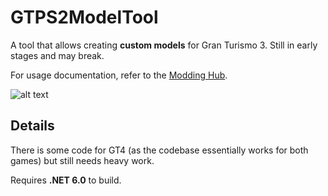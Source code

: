 # GTPS2ModelTool

A tool that allows creating **custom models** for Gran Turismo 3. Still in early stages and may break.

For usage documentation, refer to the [Modding Hub](https://nenkai.github.io/gt-modding-hub/ps2/models/). 

![alt text](https://pbs.twimg.com/media/F9h0TbzWMAAUP5b?format=jpg&name=small)

## Details

There is some code for GT4 (as the codebase essentially works for both games) but still needs heavy work.

Requires **.NET 6.0** to build.


